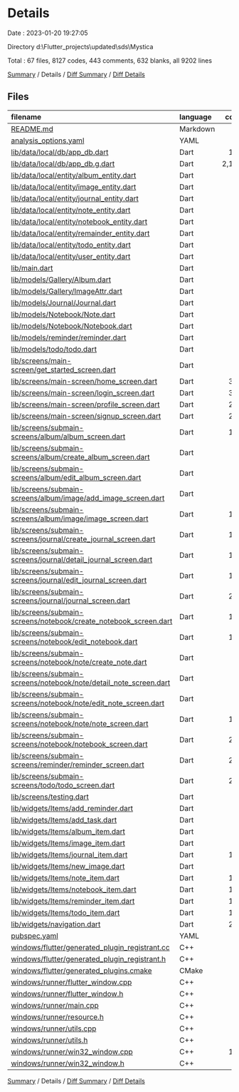 # Details

Date : 2023-01-20 19:27:05

Directory d:\\Flutter_projects\\updated\\sds\\Mystica

Total : 67 files,  8127 codes, 443 comments, 632 blanks, all 9202 lines

[Summary](results.md) / Details / [Diff Summary](diff.md) / [Diff Details](diff-details.md)

## Files
| filename | language | code | comment | blank | total |
| :--- | :--- | ---: | ---: | ---: | ---: |
| [README.md](/README.md) | Markdown | 10 | 0 | 7 | 17 |
| [analysis_options.yaml](/analysis_options.yaml) | YAML | 3 | 23 | 4 | 30 |
| [lib/data/local/db/app_db.dart](/lib/data/local/db/app_db.dart) | Dart | 153 | 45 | 41 | 239 |
| [lib/data/local/db/app_db.g.dart](/lib/data/local/db/app_db.g.dart) | Dart | 2,160 | 2 | 99 | 2,261 |
| [lib/data/local/entity/album_entity.dart](/lib/data/local/entity/album_entity.dart) | Dart | 6 | 0 | 2 | 8 |
| [lib/data/local/entity/image_entity.dart](/lib/data/local/entity/image_entity.dart) | Dart | 8 | 0 | 2 | 10 |
| [lib/data/local/entity/journal_entity.dart](/lib/data/local/entity/journal_entity.dart) | Dart | 8 | 0 | 2 | 10 |
| [lib/data/local/entity/note_entity.dart](/lib/data/local/entity/note_entity.dart) | Dart | 10 | 0 | 2 | 12 |
| [lib/data/local/entity/notebook_entity.dart](/lib/data/local/entity/notebook_entity.dart) | Dart | 9 | 0 | 2 | 11 |
| [lib/data/local/entity/remainder_entity.dart](/lib/data/local/entity/remainder_entity.dart) | Dart | 8 | 0 | 2 | 10 |
| [lib/data/local/entity/todo_entity.dart](/lib/data/local/entity/todo_entity.dart) | Dart | 7 | 0 | 2 | 9 |
| [lib/data/local/entity/user_entity.dart](/lib/data/local/entity/user_entity.dart) | Dart | 7 | 0 | 2 | 9 |
| [lib/main.dart](/lib/main.dart) | Dart | 79 | 9 | 4 | 92 |
| [lib/models/Gallery/Album.dart](/lib/models/Gallery/Album.dart) | Dart | 13 | 0 | 3 | 16 |
| [lib/models/Gallery/ImageAttr.dart](/lib/models/Gallery/ImageAttr.dart) | Dart | 15 | 0 | 2 | 17 |
| [lib/models/Journal/Journal.dart](/lib/models/Journal/Journal.dart) | Dart | 14 | 0 | 2 | 16 |
| [lib/models/Notebook/Note.dart](/lib/models/Notebook/Note.dart) | Dart | 16 | 0 | 2 | 18 |
| [lib/models/Notebook/Notebook.dart](/lib/models/Notebook/Notebook.dart) | Dart | 14 | 0 | 2 | 16 |
| [lib/models/reminder/reminder.dart](/lib/models/reminder/reminder.dart) | Dart | 12 | 0 | 2 | 14 |
| [lib/models/todo/todo.dart](/lib/models/todo/todo.dart) | Dart | 12 | 0 | 2 | 14 |
| [lib/screens/main-screen/get_started_screen.dart](/lib/screens/main-screen/get_started_screen.dart) | Dart | 50 | 5 | 2 | 57 |
| [lib/screens/main-screen/home_screen.dart](/lib/screens/main-screen/home_screen.dart) | Dart | 305 | 4 | 4 | 313 |
| [lib/screens/main-screen/login_screen.dart](/lib/screens/main-screen/login_screen.dart) | Dart | 329 | 27 | 12 | 368 |
| [lib/screens/main-screen/profile_screen.dart](/lib/screens/main-screen/profile_screen.dart) | Dart | 274 | 16 | 9 | 299 |
| [lib/screens/main-screen/signup_screen.dart](/lib/screens/main-screen/signup_screen.dart) | Dart | 295 | 19 | 11 | 325 |
| [lib/screens/submain-screens/album/album_screen.dart](/lib/screens/submain-screens/album/album_screen.dart) | Dart | 133 | 11 | 3 | 147 |
| [lib/screens/submain-screens/album/create_album_screen.dart](/lib/screens/submain-screens/album/create_album_screen.dart) | Dart | 74 | 4 | 9 | 87 |
| [lib/screens/submain-screens/album/edit_album_screen.dart](/lib/screens/submain-screens/album/edit_album_screen.dart) | Dart | 72 | 3 | 3 | 78 |
| [lib/screens/submain-screens/album/image/add_image_screen.dart](/lib/screens/submain-screens/album/image/add_image_screen.dart) | Dart | 62 | 2 | 8 | 72 |
| [lib/screens/submain-screens/album/image/image_screen.dart](/lib/screens/submain-screens/album/image/image_screen.dart) | Dart | 184 | 14 | 6 | 204 |
| [lib/screens/submain-screens/journal/create_journal_screen.dart](/lib/screens/submain-screens/journal/create_journal_screen.dart) | Dart | 128 | 6 | 12 | 146 |
| [lib/screens/submain-screens/journal/detail_journal_screen.dart](/lib/screens/submain-screens/journal/detail_journal_screen.dart) | Dart | 102 | 1 | 4 | 107 |
| [lib/screens/submain-screens/journal/edit_journal_screen.dart](/lib/screens/submain-screens/journal/edit_journal_screen.dart) | Dart | 171 | 6 | 12 | 189 |
| [lib/screens/submain-screens/journal/journal_screen.dart](/lib/screens/submain-screens/journal/journal_screen.dart) | Dart | 253 | 12 | 12 | 277 |
| [lib/screens/submain-screens/notebook/create_notebook_screen.dart](/lib/screens/submain-screens/notebook/create_notebook_screen.dart) | Dart | 158 | 1 | 14 | 173 |
| [lib/screens/submain-screens/notebook/edit_notebook.dart](/lib/screens/submain-screens/notebook/edit_notebook.dart) | Dart | 129 | 6 | 12 | 147 |
| [lib/screens/submain-screens/notebook/note/create_note.dart](/lib/screens/submain-screens/notebook/note/create_note.dart) | Dart | 14 | 0 | 4 | 18 |
| [lib/screens/submain-screens/notebook/note/detail_note_screen.dart](/lib/screens/submain-screens/notebook/note/detail_note_screen.dart) | Dart | 99 | 1 | 6 | 106 |
| [lib/screens/submain-screens/notebook/note/edit_note_screen.dart](/lib/screens/submain-screens/notebook/note/edit_note_screen.dart) | Dart | 66 | 0 | 7 | 73 |
| [lib/screens/submain-screens/notebook/note/note_screen.dart](/lib/screens/submain-screens/notebook/note/note_screen.dart) | Dart | 100 | 0 | 6 | 106 |
| [lib/screens/submain-screens/notebook/notebook_screen.dart](/lib/screens/submain-screens/notebook/notebook_screen.dart) | Dart | 239 | 8 | 14 | 261 |
| [lib/screens/submain-screens/reminder/reminder_screen.dart](/lib/screens/submain-screens/reminder/reminder_screen.dart) | Dart | 252 | 7 | 12 | 271 |
| [lib/screens/submain-screens/todo/todo_screen.dart](/lib/screens/submain-screens/todo/todo_screen.dart) | Dart | 250 | 14 | 30 | 294 |
| [lib/screens/testing.dart](/lib/screens/testing.dart) | Dart | 86 | 6 | 7 | 99 |
| [lib/widgets/Items/add_reminder.dart](/lib/widgets/Items/add_reminder.dart) | Dart | 92 | 5 | 9 | 106 |
| [lib/widgets/Items/add_task.dart](/lib/widgets/Items/add_task.dart) | Dart | 51 | 0 | 9 | 60 |
| [lib/widgets/Items/album_item.dart](/lib/widgets/Items/album_item.dart) | Dart | 84 | 12 | 4 | 100 |
| [lib/widgets/Items/image_item.dart](/lib/widgets/Items/image_item.dart) | Dart | 39 | 5 | 5 | 49 |
| [lib/widgets/Items/journal_item.dart](/lib/widgets/Items/journal_item.dart) | Dart | 119 | 3 | 7 | 129 |
| [lib/widgets/Items/new_image.dart](/lib/widgets/Items/new_image.dart) | Dart | 62 | 2 | 8 | 72 |
| [lib/widgets/Items/note_item.dart](/lib/widgets/Items/note_item.dart) | Dart | 141 | 1 | 6 | 148 |
| [lib/widgets/Items/notebook_item.dart](/lib/widgets/Items/notebook_item.dart) | Dart | 171 | 3 | 10 | 184 |
| [lib/widgets/Items/reminder_item.dart](/lib/widgets/Items/reminder_item.dart) | Dart | 149 | 8 | 7 | 164 |
| [lib/widgets/Items/todo_item.dart](/lib/widgets/Items/todo_item.dart) | Dart | 123 | 15 | 7 | 145 |
| [lib/widgets/navigation.dart](/lib/widgets/navigation.dart) | Dart | 239 | 2 | 4 | 245 |
| [pubspec.yaml](/pubspec.yaml) | YAML | 42 | 55 | 14 | 111 |
| [windows/flutter/generated_plugin_registrant.cc](/windows/flutter/generated_plugin_registrant.cc) | C++ | 6 | 4 | 5 | 15 |
| [windows/flutter/generated_plugin_registrant.h](/windows/flutter/generated_plugin_registrant.h) | C++ | 5 | 5 | 6 | 16 |
| [windows/flutter/generated_plugins.cmake](/windows/flutter/generated_plugins.cmake) | CMake | 19 | 0 | 6 | 25 |
| [windows/runner/flutter_window.cpp](/windows/runner/flutter_window.cpp) | C++ | 45 | 4 | 13 | 62 |
| [windows/runner/flutter_window.h](/windows/runner/flutter_window.h) | C++ | 20 | 5 | 9 | 34 |
| [windows/runner/main.cpp](/windows/runner/main.cpp) | C++ | 30 | 4 | 10 | 44 |
| [windows/runner/resource.h](/windows/runner/resource.h) | C++ | 9 | 6 | 2 | 17 |
| [windows/runner/utils.cpp](/windows/runner/utils.cpp) | C++ | 53 | 2 | 10 | 65 |
| [windows/runner/utils.h](/windows/runner/utils.h) | C++ | 8 | 6 | 6 | 20 |
| [windows/runner/win32_window.cpp](/windows/runner/win32_window.cpp) | C++ | 183 | 15 | 48 | 246 |
| [windows/runner/win32_window.h](/windows/runner/win32_window.h) | C++ | 48 | 29 | 22 | 99 |

[Summary](results.md) / Details / [Diff Summary](diff.md) / [Diff Details](diff-details.md)